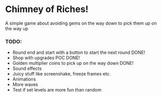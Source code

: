 # Chimney of Riches!

A simple game about avoiding gems on the way down to pick them up on the way up

### TODO:
- Round end and start with a button to start the next round DONE!
- Shop with upgrades POC DONE!
- Golden multiplier coins to pick up on the way down DONE!
- Sound effects
- Juicy stuff like screenshake, freeze frames etc.
- Animations
- More waves
- Test if set levels are more fun than random
